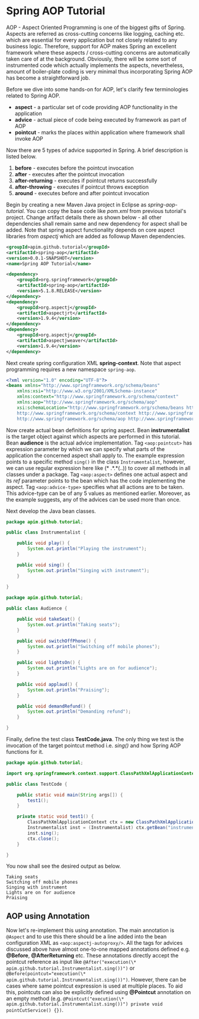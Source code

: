 # Spring AOP Tutorial

AOP - Aspect Oriented Programming is one of the biggest gifts of Spring. Aspects are referred as cross-cutting concerns like logging, caching etc. which are essential for every application but not closely related to any business logic. Therefore, support for AOP makes Spring an excellent framework where these aspects / cross-cutting concerns are automatically taken care of at the background. Obviously, there will be some sort of instrumented code which actually implements the aspects, nevertheless, amount of boiler-plate coding is very minimal thus incorporating Spring AOP has become a straightforward job.

Before we dive into some hands-on for AOP, let's clarify few terminologies related to Spring AOP.

* **aspect** - a particular set of code providing AOP functionality in the application
* **advice** - actual piece of code being executed by framework as part of AOP
* **pointcut** - marks the places within application where framework shall invoke AOP

Now there are 5 types of advice supported in Spring. A brief description is listed below.

1. **before** - executes before the pointcut invocation
2. **after** - executes after the pointcut invocation
3. **after-returning** - executes if pointcut returns successfully
4. **after-throwing** - executes if pointcut throws exception
5. **around** - executes before and after pointcut invocation

Begin by creating a new Maven Java project in Eclipse as *spring-aop-tutorial*. You can copy the base code like *pom.xml* from previous tutorial's project. Change artifact details there as shown below - all other dependencies shall remain same and new dependency for aspect shall be added. Note that spring aspect functionality depends on core aspect libraries from *aspectj* which are added as followup Maven dependencies.

```xml
<groupId>apim.github.tutorial</groupId>
<artifactId>spring-aop</artifactId>
<version>0.0.1-SNAPSHOT</version>
<name>Spring AOP Tutorial</name>
```

```xml
<dependency>
	<groupId>org.springframework</groupId>
	<artifactId>spring-aop</artifactId>
	<version>5.1.8.RELEASE</version>
</dependency>
<dependency>
	<groupId>org.aspectj</groupId>
	<artifactId>aspectjrt</artifactId>
	<version>1.9.4</version>
</dependency>
<dependency>
	<groupId>org.aspectj</groupId>
	<artifactId>aspectjweaver</artifactId>
	<version>1.9.4</version>
</dependency>
```

Next create spring configuration XML **spring-context**. Note that aspect programming requires a new namespace `spring-aop`.

```xml
<?xml version="1.0" encoding="UTF-8"?>
<beans xmlns="http://www.springframework.org/schema/beans"
	xmlns:xsi="http://www.w3.org/2001/XMLSchema-instance"
	xmlns:context="http://www.springframework.org/schema/context"
	xmlns:aop="http://www.springframework.org/schema/aop"
	xsi:schemaLocation="http://www.springframework.org/schema/beans http://www.springframework.org/schema/beans/spring-beans.xsd 
	http://www.springframework.org/schema/context http://www.springframework.org/schema/context/spring-context.xsd
	http://www.springframework.org/schema/aop http://www.springframework.org/schema/aop/spring-aop.xsd">
```

Now create actual bean definitions for spring aspect. Bean **instrumentalist** is the target object against which aspects are performed in this tutorial. Bean **audience** is the actual advice implementation. Tag `<aop:pointcut>` has expression parameter by which we can specify what parts of the application the concerned aspect shall apply to. The example expression points to a specific method `sing()` in the class `Instrumentalist`, however, we can use regular expression here like (\* <package-name>.\*.\*(..)) to cover all methods in all classes under a package. Tag `<aop:aspect>` defines one actual aspect and its *ref* parameter points to the bean which has the code implementing the aspect. Tag `<aop:advice-type>` specifies what all actions are to be taken. This advice-type can be of any 5 values as mentioned earlier. Moreover, as the example suggests, any of the advices can be used more than once.

Next develop the Java bean classes.

```java
package apim.github.tutorial;

public class Instrumentalist {

	public void play() {
		System.out.println("Playing the instrument");
	}

	public void sing() {
		System.out.println("Singing with instrument");
	}
	
}
```

```java
package apim.github.tutorial;

public class Audience {

	public void takeSeat() {
		System.out.println("Taking seats");
	}

	public void switchOffPhone() {
		System.out.println("Switching off mobile phones");
	}

	public void lightsOn() {
		System.out.println("Lights are on for audience");
	}

	public void applaud() {
		System.out.println("Praising");
	}

	public void demandRefund() {
		System.out.println("Demanding refund");
	}

}
```

Finally, define the test class **TestCode.java**. The only thing we test is the invocation of the target pointcut method i.e. *sing()* and how Spring AOP functions for it.

```java
package apim.github.tutorial;

import org.springframework.context.support.ClassPathXmlApplicationContext;

public class TestCode {

	public static void main(String args[]) {
		test1();
	}

	private static void test1() {
		ClassPathXmlApplicationContext ctx = new ClassPathXmlApplicationContext("/spring-context.xml");
		Instrumentalist inst = (Instrumentalist) ctx.getBean("instrumentalist");
		inst.sing();
		ctx.close();
	}

}
```

You now shall see the desired output as below.

```
Taking seats
Switching off mobile phones
Singing with instrument
Lights are on for audience
Praising
```

## AOP using Annotation

Now let's re-implement this using annotation. The main annotation is `@Aspect` and to use this there should be a line added into the bean configuration XML as `<aop:aspectj-autoproxy/>`. All the tags for advices discussed above have almost one-to-one mapped annotations defined e.g. **@Before**, **@AfterReturning** etc. These annotations directly accept the pointcut reference as input like `@After("execution(\* apim.github.tutorial.Instrumentalist.sing())")` or `@Before(pointcut="execution(\* apim.github.tutorial.Instrumentalist.sing())")`. However, there can be cases where same pointcut expression is used at multiple places. To aid this, pointcuts can also be explicitly defined using **@Pointcut** annotation on an empty method (e.g. `@Pointcut("execution(\* apim.github.tutorial.Instrumentalist.sing())") private void pointCutService() {})`.


